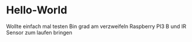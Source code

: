 # Hello-World
Wollte einfach mal testen
Bin grad am verzweifeln 
Raspberry PI3 B und IR Sensor zum laufen bringen
